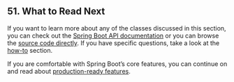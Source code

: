 ## 51. What to Read Next

If you want to learn more about any of the classes discussed in this section, you can check out the [Spring Boot API documentation](https://docs.spring.io/spring-boot/docs/2.1.0.RELEASE/api) or you can browse the [source code directly](https://github.com/spring-projects/spring-boot/tree/v2.1.0.RELEASE). If you have specific questions, take a look at the [how-to](howto.html) section.

If you are comfortable with Spring Boot’s core features, you can continue on and read about [production-ready features](production-ready.html).

